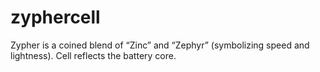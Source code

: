 # zyphercell
Zypher is a coined blend of “Zinc” and “Zephyr” (symbolizing speed and lightness).  Cell reflects the battery core.
